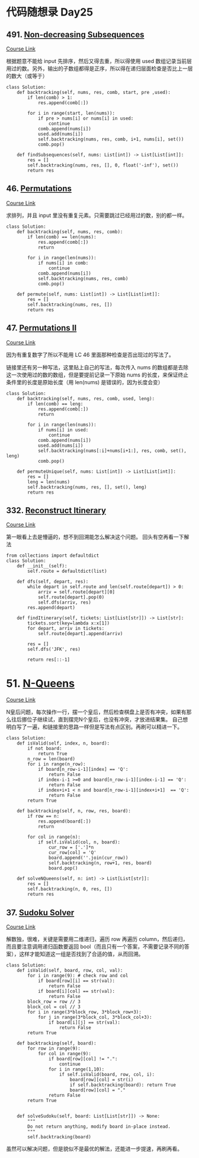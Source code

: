 # 代码随想录 Day25

## 491. [Non-decreasing Subsequences](https://leetcode.com/problems/non-decreasing-subsequences/)

[Course Link](https://programmercarl.com/0491.%E9%80%92%E5%A2%9E%E5%AD%90%E5%BA%8F%E5%88%97.html)

根据题意不能给 input 先排序，然后又得去重，所以得使用 used 数组记录当前层用过的数。另外，输出的子数组都得是正序，所以得在递归层面检查是否比上一层的数大（或等于）

```
class Solution:
    def backtracking(self, nums, res, comb, start, pre ,used):
        if len(comb) > 1:
            res.append(comb[:])

        for i in range(start, len(nums)):
            if pre > nums[i] or nums[i] in used:
                continue
            comb.append(nums[i])
            used.add(nums[i])
            self.backtracking(nums, res, comb, i+1, nums[i], set())
            comb.pop()

    def findSubsequences(self, nums: List[int]) -> List[List[int]]:
        res = []
        self.backtracking(nums, res, [], 0, float('-inf'), set())
        return res
```

## 46. [Permutations](https://leetcode.com/problems/permutations/)

[Course Link](https://programmercarl.com/0046.%E5%85%A8%E6%8E%92%E5%88%97.html#%E5%85%B6%E4%BB%96%E8%AF%AD%E8%A8%80%E7%89%88%E6%9C%AC)

求排列，并且 input 里没有重复元素。只需要跳过已经用过的数，别的都一样。

```
class Solution:
    def backtracking(self, nums, res, comb):
        if len(comb) == len(nums):
            res.append(comb[:])
            return
        
        for i in range(len(nums)):
            if nums[i] in comb:
                continue
            comb.append(nums[i])
            self.backtracking(nums, res, comb)
            comb.pop()

    def permute(self, nums: List[int]) -> List[List[int]]:
        res = []
        self.backtracking(nums, res, [])
        return res
```

## 47. [Permutations II](https://leetcode.com/problems/permutations-ii/)

[Course Link](https://programmercarl.com/0047.%E5%85%A8%E6%8E%92%E5%88%97II.html)

因为有重复数字了所以不能用 LC 46 里面那种检查是否出现过的写法了。

链接里还有另一种写法，这里贴上自己的写法，每次传入 nums 的数组都是去除这一次使用过的数的数组，但是要提前记录一下原始 nums 的长度，来保证终止条件里的长度是原始长度（用 len(nums) 是错误的，因为长度会变）

```
class Solution:
    def backtracking(self, nums, res, comb, used, leng):
        if len(comb) == leng:
            res.append(comb[:])
            return 
        
        for i in range(len(nums)):
            if nums[i] in used:
                continue
            comb.append(nums[i])
            used.add(nums[i])
            self.backtracking(nums[:i]+nums[i+1:], res, comb, set(), leng)
            comb.pop()

    def permuteUnique(self, nums: List[int]) -> List[List[int]]:
        res = []
        leng = len(nums)
        self.backtracking(nums, res, [], set(), leng)
        return res
```

## 332. [Reconstruct Itinerary](https://leetcode.com/problems/reconstruct-itinerary/)

[Course Link](https://programmercarl.com/0332.%E9%87%8D%E6%96%B0%E5%AE%89%E6%8E%92%E8%A1%8C%E7%A8%8B.html#%E7%AE%97%E6%B3%95%E5%85%AC%E5%BC%80%E8%AF%BE)

第一眼看上去是懵逼的，想不到回溯能怎么解决这个问题。
回头有空再看一下解法

```
from collections import defaultdict
class Solution:
    def __init__(self):
        self.route = defaultdict(list)

    def dfs(self, depart, res):
        while depart in self.route and len(self.route[depart]) > 0:
            arriv = self.route[depart][0]
            self.route[depart].pop(0)
            self.dfs(arriv, res)
        res.append(depart)

    def findItinerary(self, tickets: List[List[str]]) -> List[str]:
        tickets.sort(key=lambda x:x[1])
        for depart, arriv in tickets:
            self.route[depart].append(arriv)
        
        res = []
        self.dfs('JFK', res)
        
        return res[::-1]
```

# 51. [N-Queens](https://leetcode.com/problems/n-queens/)

[Course Link](https://programmercarl.com/0051.N%E7%9A%87%E5%90%8E.html#%E5%85%B6%E4%BB%96%E8%AF%AD%E8%A8%80%E8%A1%A5%E5%85%85)

N皇后问题，每次操作一行，摆一个皇后，然后检查棋盘上是否有冲突，如果有那么往后挪位子继续试，直到摆完N个皇后，也没有冲突，才放进结果集。
自己想明白写了一遍，和链接里的思路一样但是写法有点区别。再刷可以精进一下。

```
class Solution:
    def isValid(self, index, n, board):
        if not board:
            return True
        n_row = len(board)
        for i in range(n_row):
            if board[n_row-i-1][index] == 'Q':
                return False
            if index-i-1 >=0 and board[n_row-i-1][index-i-1] == 'Q':
                return False
            if index+i+1 < n and board[n_row-i-1][index+i+1]  == 'Q':
                return False
        return True

    def backtracking(self, n, row, res, board):
        if row == n:
            res.append(board[:])
            return

        for col in range(n):
            if self.isValid(col, n, board):
                cur_row = ['.']*n
                cur_row[col] = 'Q'
                board.append(''.join(cur_row))
                self.backtracking(n, row+1, res, board)
                board.pop()

    def solveNQueens(self, n: int) -> List[List[str]]:
        res = []
        self.backtracking(n, 0, res, [])
        return res
```

## 37. [Sudoku Solver](https://leetcode.com/problems/sudoku-solver/)

[Course Link](https://programmercarl.com/0037.%E8%A7%A3%E6%95%B0%E7%8B%AC.html#%E6%80%9D%E8%B7%AF)

解数独，很难，关键是需要用二维递归，遍历 row 再遍历 column，然后递归，而且要注意调用递归函数要返回 bool（而且只有一个答案，不需要记录不同的答案），这样才能知道这一组是否找到了合适的值，从而回溯。

```
class Solution:
    def isValid(self, board, row, col, val):
        for i in range(9): # check row and col
            if board[row][i] == str(val):
                return False
            if board[i][col] == str(val):
                return False
        block_row = row // 3
        block_col = col // 3
        for i in range(3*block_row, 3*block_row+3):
            for j in range(3*block_col, 3*block_col+3):
                if board[i][j] == str(val):
                    return False
        return True

    def backtracking(self, board):
        for row in range(9):
            for col in range(9):
                if board[row][col] != ".": 
                    continue
                for i in range(1,10):
                    if self.isValid(board, row, col, i): 
                        board[row][col] = str(i)
                        if self.backtracking(board): return True
                        board[row][col] = "."
                return False
        return True

        
    def solveSudoku(self, board: List[List[str]]) -> None:
        """
        Do not return anything, modify board in-place instead.
        """
        self.backtracking(board)
```

虽然可以解决问题，但是貌似不是最优的解法，还能进一步提速，再刷再看。
